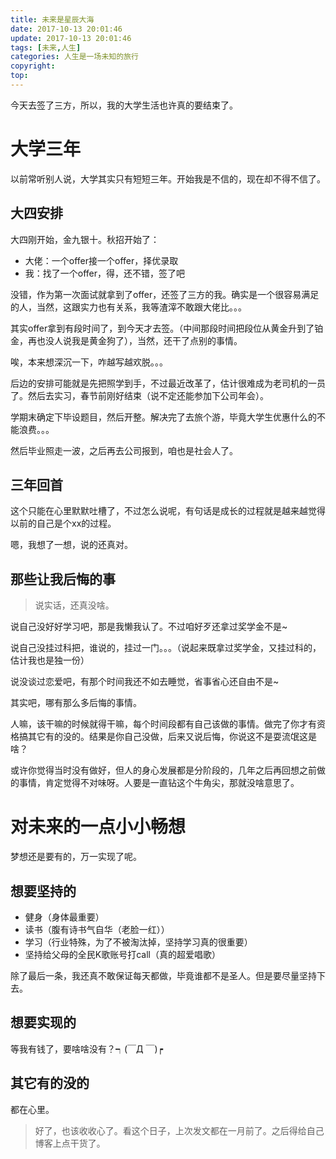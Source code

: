 ```yaml
---
title: 未来是星辰大海
date: 2017-10-13 20:01:46
update: 2017-10-13 20:01:46
tags: [未来,人生]
categories: 人生是一场未知的旅行
copyright:
top:
---
```


今天去签了三方，所以，我的大学生活也许真的要结束了。
<!-- more -->
# 大学三年 #

以前常听别人说，大学其实只有短短三年。开始我是不信的，现在却不得不信了。


## 大四安排 ##

大四刚开始，金九银十。秋招开始了：

- 大佬：一个offer接一个offer，择优录取
- 我：找了一个offer，得，还不错，签了吧

没错，作为第一次面试就拿到了offer，还签了三方的我。确实是一个很容易满足的人，当然，这跟实力也有关系，我等渣滓不敢跟大佬比。。。

其实offer拿到有段时间了，到今天才去签。（中间那段时间把段位从黄金升到了铂金，再也没人说我是黄金狗了），当然，还干了点别的事情。

唉，本来想深沉一下，咋越写越欢脱。。。

后边的安排可能就是先把照学到手，不过最近改革了，估计很难成为老司机的一员了。然后去实习，春节前刚好结束（说不定还能参加下公司年会）。

学期末确定下毕设题目，然后开整。解决完了去旅个游，毕竟大学生优惠什么的不能浪费。。。

然后毕业照走一波，之后再去公司报到，咱也是社会人了。

## 三年回首 ##

这个只能在心里默默吐槽了，不过怎么说呢，有句话是成长的过程就是越来越觉得以前的自己是个xx的过程。

嗯，我想了一想，说的还真对。



## 那些让我后悔的事 ##

>说实话，还真没啥。

说自己没好好学习吧，那是我懒我认了。不过咱好歹还拿过奖学金不是~

说自己没挂过科把，谁说的，挂过一门。。。（说起来既拿过奖学金，又挂过科的，估计我也是独一份）

说没谈过恋爱吧，有那个时间我还不如去睡觉，省事省心还自由不是~

其实吧，哪有那么多后悔的事情。

人嘛，该干嘛的时候就得干嘛，每个时间段都有自己该做的事情。做完了你才有资格搞其它有的没的。结果是你自己没做，后来又说后悔，你说这不是耍流氓这是啥？

或许你觉得当时没有做好，但人的身心发展都是分阶段的，几年之后再回想之前做的事情，肯定觉得不对味呀。人要是一直钻这个牛角尖，那就没啥意思了。


# 对未来的一点小小畅想 #

梦想还是要有的，万一实现了呢。


## 想要坚持的 ##

- 健身（身体最重要）
- 读书（腹有诗书气自华（老脸一红））
- 学习（行业特殊，为了不被淘汰掉，坚持学习真的很重要）
- 坚持给父母的全民K歌账号打call（真的超爱唱歌）

除了最后一条，我还真不敢保证每天都做，毕竟谁都不是圣人。但是要尽量坚持下去。

## 想要实现的 ##

等我有钱了，要啥啥没有？┑(￣Д ￣)┍

## 其它有的没的 ##

都在心里。


>好了，也该收收心了。看这个日子，上次发文都在一月前了。之后得给自己博客上点干货了。